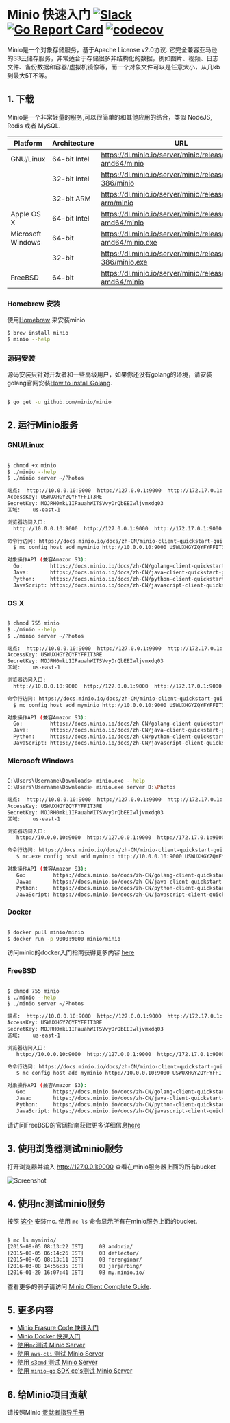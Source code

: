 # Minio 快速入门 [![Slack](https://slack.minio.io/slack?type=svg)](https://slack.minio.io) [![Go Report Card](https://goreportcard.com/badge/minio/minio)](https://goreportcard.com/report/minio/minio) [![codecov](https://codecov.io/gh/minio/minio/branch/master/graph/badge.svg)](https://codecov.io/gh/minio/minio)

Minio是一个对象存储服务，基于Apache License v2.0协议. 它完全兼容亚马逊的S3云储存服务，非常适合于存储很多非结构化的数据，例如图片、视频、日志文件、备份数据和容器/虚拟机镜像等，而一个对象文件可以是任意大小，从几kb到最大5T不等。 

##  1. 下载

Minio是一个非常轻量的服务,可以很简单的和其他应用的结合，类似 NodeJS, Redis 或者 MySQL.

| Platform| Architecture | URL|
| ----------| -------- | ------|
|GNU/Linux|64-bit Intel|https://dl.minio.io/server/minio/release/linux-amd64/minio|
||32-bit Intel|https://dl.minio.io/server/minio/release/linux-386/minio|
||32-bit ARM|https://dl.minio.io/server/minio/release/linux-arm/minio|
|Apple OS X|64-bit Intel|https://dl.minio.io/server/minio/release/darwin-amd64/minio|
|Microsoft Windows|64-bit|https://dl.minio.io/server/minio/release/windows-amd64/minio.exe|
||32-bit|https://dl.minio.io/server/minio/release/windows-386/minio.exe|
|FreeBSD|64-bit|https://dl.minio.io/server/minio/release/freebsd-amd64/minio|

### Homebrew 安装

使用[Homebrew](http://brew.sh/) 来安装minio
 
```sh
$ brew install minio
$ minio --help
```

### 源码安装

源码安装只针对开发者和一些高级用户，如果你还没有golang的环境，请安装golang官网安装[How to install Golang](https://docs.minio.io/docs/zh-CN/how-to-install-golang).

```sh

$ go get -u github.com/minio/minio


```

## 2. 运行Minio服务


### GNU/Linux

 ```sh

$ chmod +x minio
$ ./minio --help
$ ./minio server ~/Photos

端点:  http://10.0.0.10:9000  http://127.0.0.1:9000  http://172.17.0.1:9000
AccessKey: USWUXHGYZQYFYFFIT3RE
SecretKey: MOJRH0mkL1IPauahWITSVvyDrQbEEIwljvmxdq03
区域:    us-east-1

浏览器访问入口:
   http://10.0.0.10:9000  http://127.0.0.1:9000  http://172.17.0.1:9000

命令行访问: https://docs.minio.io/docs/zh-CN/minio-client-quickstart-guide
   $ mc config host add myminio http://10.0.0.10:9000 USWUXHGYZQYFYFFIT3RE MOJRH0mkL1IPauahWITSVvyDrQbEEIwljvmxdq03

对象操作API (兼容Amazon S3):
   Go:         https://docs.minio.io/docs/zh-CN/golang-client-quickstart-guide
   Java:       https://docs.minio.io/docs/zh-CN/java-client-quickstart-guide
   Python:     https://docs.minio.io/docs/zh-CN/python-client-quickstart-guide
   JavaScript: https://docs.minio.io/docs/zh-CN/javascript-client-quickstart-guide

```

### OS X


 ```sh

$ chmod 755 minio
$ ./minio --help
$ ./minio server ~/Photos

端点:  http://10.0.0.10:9000  http://127.0.0.1:9000  http://172.17.0.1:9000
AccessKey: USWUXHGYZQYFYFFIT3RE
SecretKey: MOJRH0mkL1IPauahWITSVvyDrQbEEIwljvmxdq03
区域:    us-east-1

浏览器访问入口:
   http://10.0.0.10:9000  http://127.0.0.1:9000  http://172.17.0.1:9000

命令行访问: https://docs.minio.io/docs/zh-CN/minio-client-quickstart-guide
   $ mc config host add myminio http://10.0.0.10:9000 USWUXHGYZQYFYFFIT3RE MOJRH0mkL1IPauahWITSVvyDrQbEEIwljvmxdq03

对象操作API (兼容Amazon S3):
   Go:         https://docs.minio.io/docs/zh-CN/golang-client-quickstart-guide
   Java:       https://docs.minio.io/docs/zh-CN/java-client-quickstart-guide
   Python:     https://docs.minio.io/docs/zh-CN/python-client-quickstart-guide
   JavaScript: https://docs.minio.io/docs/zh-CN/javascript-client-quickstart-guide

```

### Microsoft Windows

```sh

C:\Users\Username\Downloads> minio.exe --help
C:\Users\Username\Downloads> minio.exe server D:\Photos

端点:  http://10.0.0.10:9000  http://127.0.0.1:9000  http://172.17.0.1:9000
AccessKey: USWUXHGYZQYFYFFIT3RE
SecretKey: MOJRH0mkL1IPauahWITSVvyDrQbEEIwljvmxdq03
区域:    us-east-1

浏览器访问入口:
   http://10.0.0.10:9000  http://127.0.0.1:9000  http://172.17.0.1:9000

命令行访问: https://docs.minio.io/docs/zh-CN/minio-client-quickstart-guide
   $ mc.exe config host add myminio http://10.0.0.10:9000 USWUXHGYZQYFYFFIT3RE MOJRH0mkL1IPauahWITSVvyDrQbEEIwljvmxdq03

对象操作API (兼容Amazon S3):
   Go:         https://docs.minio.io/docs/zh-CN/golang-client-quickstart-guide
   Java:       https://docs.minio.io/docs/zh-CN/java-client-quickstart-guide
   Python:     https://docs.minio.io/docs/zh-CN/python-client-quickstart-guide
   JavaScript: https://docs.minio.io/docs/zh-CN/javascript-client-quickstart-guide


```

### Docker

```sh

$ docker pull minio/minio
$ docker run -p 9000:9000 minio/minio

```
访问minio的docker入门指南获得更多内容 [here](https://docs.minio.io/docs/zh-CN/minio-docker-quickstart-guide)

### FreeBSD

```sh

$ chmod 755 minio
$ ./minio --help
$ ./minio server ~/Photos

端点:  http://10.0.0.10:9000  http://127.0.0.1:9000  http://172.17.0.1:9000
AccessKey: USWUXHGYZQYFYFFIT3RE
SecretKey: MOJRH0mkL1IPauahWITSVvyDrQbEEIwljvmxdq03
区域:    us-east-1

浏览器访问入口:
   http://10.0.0.10:9000  http://127.0.0.1:9000  http://172.17.0.1:9000

命令行访问: https://docs.minio.io/docs/zh-CN/minio-client-quickstart-guide
   $ mc config host add myminio http://10.0.0.10:9000 USWUXHGYZQYFYFFIT3RE MOJRH0mkL1IPauahWITSVvyDrQbEEIwljvmxdq03

对象操作API (兼容Amazon S3):
   Go:         https://docs.minio.io/docs/zh-CN/golang-client-quickstart-guide
   Java:       https://docs.minio.io/docs/zh-CN/java-client-quickstart-guide
   Python:     https://docs.minio.io/docs/zh-CN/python-client-quickstart-guide
   JavaScript: https://docs.minio.io/docs/zh-CN/javascript-client-quickstart-guide


```
请访问FreeBSD的官网指南获取更多详细信息[here](https://www.freebsd.org/doc/handbook/zfs-quickstart.html)

## 3. 使用浏览器测试minio服务

打开浏览器并输入 http://127.0.0.1:9000 查看在minio服务器上面的所有bucket

![Screenshot](https://github.com/minio/minio/blob/master/docs/screenshots/minio-browser.jpg?raw=true)


## 4. 使用`mc`测试minio服务


按照 [这个](https://docs.minio.io/docs/minio-client-quickstart-guide) 安装mc. 使用 `mc ls` 命令显示所有在minio服务上面的bucket.

```sh

$ mc ls myminio/
[2015-08-05 08:13:22 IST]     0B andoria/
[2015-08-05 06:14:26 IST]     0B deflector/
[2015-08-05 08:13:11 IST]     0B ferenginar/
[2016-03-08 14:56:35 IST]     0B jarjarbing/
[2016-01-20 16:07:41 IST]     0B my.minio.io/

```

查看更多的例子请访问 [Minio Client Complete Guide](https://docs.minio.io/docs/zh-CN/minio-client-complete-guide).


## 5. 更多内容

- [Minio Erasure Code 快速入门](https://docs.minio.io/docs/zh-CN/minio-erasure-code-quickstart-guide)
- [Minio Docker 快速入门](https://docs.minio.io/docs/zh-CN/minio-docker-quickstart-guide)
- [使用`mc`测试 Minio Server](https://docs.minio.io/docs/zh-CN/minio-client-quickstart-guide)
- [使用 `aws-cli` 测试 Minio Server](https://docs.minio.io/docs/zh-CN/aws-cli-with-minio)
- [使用 `s3cmd` 测试 Minio Server](https://docs.minio.io/docs/zh-CN/s3cmd-with-minio)
- [使用 `minio-go` SDK ce's测试 Minio Server](https://docs.minio.io/docs/zh-CN/golang-client-quickstart-guide)


## 6. 给Minio项目贡献
请按照Minio [贡献者指导手册](https://github.com/minio/minio/blob/master/CONTRIBUTING.md)
